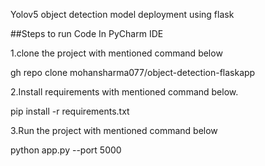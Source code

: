 
Yolov5 object detection model deployment using flask


##Steps to run Code In PyCharm IDE

1.clone the project with mentioned command below

gh repo clone mohansharma077/object-detection-flaskapp

2.Install requirements with mentioned command below.

pip install -r requirements.txt

3.Run the project with mentioned command below

 python app.py --port 5000 